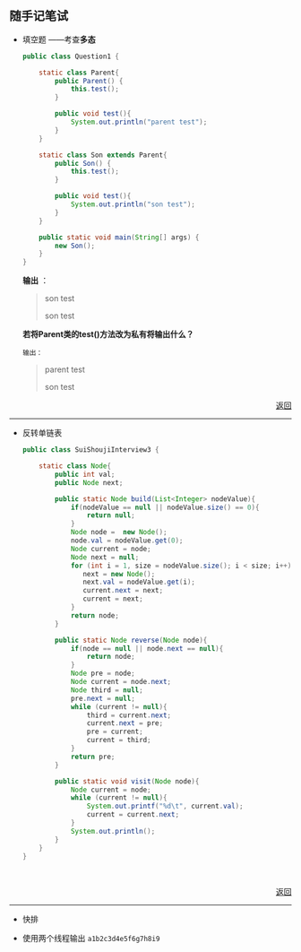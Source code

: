## <a name="top">随手记笔试</a>



+ 填空题 ——考查**多态**

  ```java
  public class Question1 {

      static class Parent{
          public Parent() {
              this.test();
          }

          public void test(){
              System.out.println("parent test");
          }
      }

      static class Son extends Parent{
          public Son() {
              this.test();
          }

          public void test(){
              System.out.println("son test");
          }
      }

      public static void main(String[] args) {
          new Son();
      }
  }
  ```

  **输出** ：

  > son test
  >
  > son test

  **若将Parent类的test()方法改为私有将输出什么？**

  `输出：`

  > parent test
  >
  > son test



<p align="right"><a href="#top">返回</a></p>

----

+ 反转单链表

  ```java
  public class SuiShoujiInterview3 {

      static class Node{
          public int val;
          public Node next;

          public static Node build(List<Integer> nodeValue){
              if(nodeValue == null || nodeValue.size() == 0){
                  return null;
              }
              Node node =  new Node();
              node.val = nodeValue.get(0);
              Node current = node;
              Node next = null;
              for (int i = 1, size = nodeValue.size(); i < size; i++) {
                 next = new Node();
                 next.val = nodeValue.get(i);
                 current.next = next;
                 current = next;
              }
              return node;
          }

          public static Node reverse(Node node){
              if(node == null || node.next == null){
                  return node;
              }
              Node pre = node;
              Node current = node.next;
              Node third = null;
              pre.next = null;
              while (current != null){
                  third = current.next;
                  current.next = pre;
                  pre = current;
                  current = third;
              }
              return pre;
          }

          public static void visit(Node node){
              Node current = node;
              while (current != null){
                  System.out.printf("%d\t", current.val);
                  current = current.next;
              }
              System.out.println();
          }
      }
  }
  ```

  ​

  <p align="right"><a href="#top">返回</a></p>


----




+ 快排





+ 使用两个线程输出 `a1b2c3d4e5f6g7h8i9`